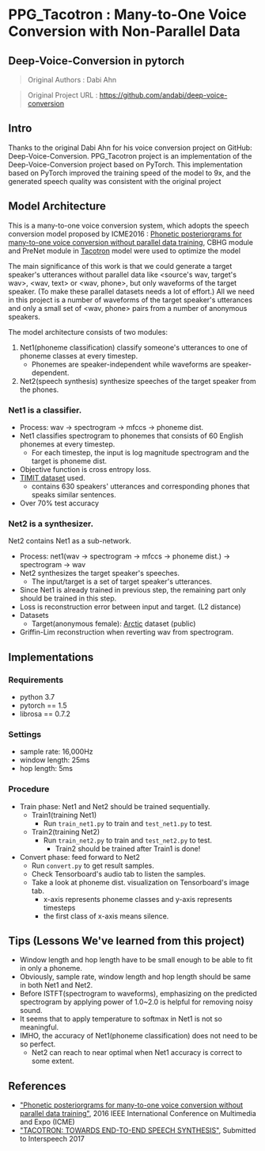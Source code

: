 # PPG_Tacotron : Many-to-One Voice Conversion with Non-Parallel Data
## Deep-Voice-Conversion in pytorch
> Original Authors : Dabi Ahn

> Original Project URL : https://github.com/andabi/deep-voice-conversion

## Intro
Thanks to the original Dabi Ahn for his voice conversion project on GitHub: Deep-Voice-Conversion.
PPG_Tacotron project is an implementation of the Deep-Voice-Conversion project based on PyTorch.
This implementation based on PyTorch improved the training speed of the model to 9x, and the generated speech quality was consistent with the original project

## Model Architecture
This is a many-to-one voice conversion system,
 which adopts the speech conversion model proposed by ICME2016 : [Phonetic posteriorgrams for many-to-one voice conversion without parallel data training](https://www.researchgate.net/publication/307434911_Phonetic_posteriorgrams_for_many-to-one_voice_conversion_without_parallel_data_training), 
 CBHG module and PreNet module in [Tacotron](https://arxiv.org/abs/1703.10135) model were used to optimize the model
 
The main significance of this work is that we could generate a target speaker's utterances without parallel data like <source's wav, target's wav>, <wav, text> or <wav, phone>, but only waveforms of the target speaker.
(To make these parallel datasets needs a lot of effort.)
All we need in this project is a number of waveforms of the target speaker's utterances and only a small set of <wav, phone> pairs from a number of anonymous speakers.

The model architecture consists of two modules:
1. Net1(phoneme classification) classify someone's utterances to one of phoneme classes at every timestep.
    * Phonemes are speaker-independent while waveforms are speaker-dependent.
2. Net2(speech synthesis) synthesize speeches of the target speaker from the phones.

### Net1 is a classifier.
* Process: wav -> spectrogram -> mfccs -> phoneme dist.
* Net1 classifies spectrogram to phonemes that consists of 60 English phonemes at every timestep.
  * For each timestep, the input is log magnitude spectrogram and the target is phoneme dist.
* Objective function is cross entropy loss.
* [TIMIT dataset](https://catalog.ldc.upenn.edu/LDC93S1) used.
  * contains 630 speakers' utterances and corresponding phones that speaks similar sentences.
* Over 70% test accuracy

### Net2 is a synthesizer.
Net2 contains Net1 as a sub-network.
* Process: net1(wav -> spectrogram -> mfccs -> phoneme dist.) -> spectrogram -> wav
* Net2 synthesizes the target speaker's speeches.
  * The input/target is a set of target speaker's utterances.
* Since Net1 is already trained in previous step, the remaining part only should be trained in this step.
* Loss is reconstruction error between input and target. (L2 distance)
* Datasets
    * Target(anonymous female): [Arctic](http://www.festvox.org/cmu_arctic/) dataset (public)
* Griffin-Lim reconstruction when reverting wav from spectrogram.

## Implementations
### Requirements
* python 3.7
* pytorch == 1.5
* librosa == 0.7.2

### Settings
* sample rate: 16,000Hz
* window length: 25ms
* hop length: 5ms

### Procedure
* Train phase: Net1 and Net2 should be trained sequentially.
  * Train1(training Net1)
    * Run `train_net1.py` to train and `test_net1.py` to test.
  * Train2(training Net2)
    * Run `train_net2.py` to train and `test_net2.py` to test.
      * Train2 should be trained after Train1 is done!
* Convert phase: feed forward to Net2
    * Run `convert.py` to get result samples.
    * Check Tensorboard's audio tab to listen the samples.
    * Take a look at phoneme dist. visualization on Tensorboard's image tab.
      * x-axis represents phoneme classes and y-axis represents timesteps
      * the first class of x-axis means silence.

## Tips (Lessons We've learned from this project)
* Window length and hop length have to be small enough to be able to fit in only a phoneme.
* Obviously, sample rate, window length and hop length should be same in both Net1 and Net2.
* Before ISTFT(spectrogram to waveforms), emphasizing on the predicted spectrogram by applying power of 1.0~2.0 is helpful for removing noisy sound.
* It seems that to apply temperature to softmax in Net1 is not so meaningful.
* IMHO, the accuracy of Net1(phoneme classification) does not need to be so perfect.
  * Net2 can reach to near optimal when Net1 accuracy is correct to some extent.

## References
* ["Phonetic posteriorgrams for many-to-one voice conversion without parallel data training"](https://www.researchgate.net/publication/307434911_Phonetic_posteriorgrams_for_many-to-one_voice_conversion_without_parallel_data_training), 2016 IEEE International Conference on Multimedia and Expo (ICME)
* ["TACOTRON: TOWARDS END-TO-END SPEECH SYNTHESIS"](https://arxiv.org/abs/1703.10135), Submitted to Interspeech 2017
